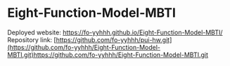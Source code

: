 # Eight-Function-Model-MBTI

Deployed website: https://fo-yyhhh.github.io/Eight-Function-Model-MBTI/
Repository link: [https://github.com/fo-yyhhh/pui-hw.git](https://github.com/fo-yyhhh/Eight-Function-Model-MBTI.git)https://github.com/fo-yyhhh/Eight-Function-Model-MBTI.git
